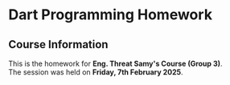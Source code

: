 # Dart Programming Homework

## Course Information
This is the homework for **Eng. Threat Samy's Course (Group 3)**.  
The session was held on **Friday, 7th February 2025**.
